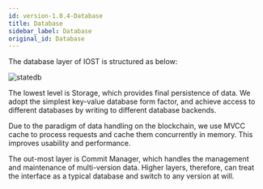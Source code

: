 ```yaml
---
id: version-1.0.4-Database
title: Database
sidebar_label: Database
original_id: Database
---
```


The database layer of IOST is structured as below:

![statedb](assets/2-intro-of-iost/Database/statedb.png)

The lowest level is Storage, which provides final persistence of data. We adopt the simplest key-value database form factor, and achieve access to different databases by writing to different database backends.

Due to the paradigm of data handling on the blockchain, we use MVCC cache to process requests and cache them concurrently in memory. This improves usability and performance.

The out-most layer is Commit Manager, which handles the management and maintenance of multi-version data. Higher layers, therefore, can treat the interface as a typical database and switch to any version at will.
